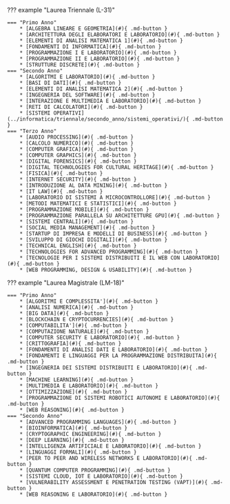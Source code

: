 ??? example "Laurea Triennale (L-31)"

    === "Primo Anno"
        * [ALGEBRA LINEARE E GEOMETRIA](#){ .md-button }
        * [ARCHITETTURA DEGLI ELABORATORI E LABORATORIO](#){ .md-button }
        * [ELEMENTI DI ANALISI MATEMATICA 1](#){ .md-button }
        * [FONDAMENTI DI INFORMATICA](#){ .md-button }
        * [PROGRAMMAZIONE I E LABORATORIO](#){ .md-button }
        * [PROGRAMMAZIONE II E LABORATORIO](#){ .md-button }
        * [STRUTTURE DISCRETE](#){ .md-button }
    === "Secondo Anno"
        * [ALGORITMI E LABORATORIO](#){ .md-button }
        * [BASI DI DATI](#){ .md-button }
        * [ELEMENTI DI ANALISI MATEMATICA 2](#){ .md-button }
        * [INGEGNERIA DEL SOFTWARE](#){ .md-button }
        * [INTERAZIONE E MULTIMEDIA E LABORATORIO](#){ .md-button }
        * [RETI DI CALCOLATORI](#){ .md-button }
        * [SISTEMI OPERATIVI](../informatica/triennale/secondo_anno/sistemi_operativi/){ .md-button }
    === "Terzo Anno"
        * [AUDIO PROCESSING](#){ .md-button }
        * [CALCOLO NUMERICO](#){ .md-button }
        * [COMPUTER GRAFICA](#){ .md-button }
        * [COMPUTER GRAPHICS](#){ .md-button }
        * [DIGITAL FORENSICS](#){ .md-button }
        * [DIGITAL TECHNOLOGIES FOR CULTURAL HERITAGE](#){ .md-button }
        * [FISICA](#){ .md-button }
        * [INTERNET SECURITY](#){ .md-button }
        * [INTRODUZIONE AL DATA MINING](#){ .md-button }
        * [IT LAW](#){ .md-button }
        * [LABORATORIO DI SISTEMI A MICROCONTROLLORE](#){ .md-button }
        * [METODI MATEMATICI E STATISTICI](#){ .md-button }
        * [PROGRAMMAZIONE MOBILE](#){ .md-button }
        * [PROGRAMMAZIONE PARALLELA SU ARCHITETTURE GPU](#){ .md-button }
        * [SISTEMI CENTRALI](#){ .md-button }
        * [SOCIAL MEDIA MANAGEMENT](#){ .md-button }
        * [STARTUP DI IMPRESA E MODELLI DI BUSINESS](#){ .md-button }
        * [SVILUPPO DI GIOCHI DIGITALI](#){ .md-button }
        * [TECHNICAL ENGLISH](#){ .md-button }
        * [TECHNOLOGIES FOR ADVANCED PROGRAMMING](#){ .md-button }
        * [TECNOLOGIE PER I SISTEMI DISTRIBUITI E IL WEB CON LABORATORIO](#){ .md-button }
        * [WEB PROGRAMMING, DESIGN & USABILITY](#){ .md-button }

??? example "Laurea Magistrale (LM-18)"

    === "Primo Anno"
        * [ALGORITMI E COMPLESSITA'](#){ .md-button }
        * [ANALISI NUMERICA](#){ .md-button }
        * [BIG DATA](#){ .md-button }
        * [BLOCKCHAIN E CRYPTOCURRENCIES](#){ .md-button }
        * [COMPUTABILITA'](#){ .md-button }
        * [COMPUTAZIONE NATURALE](#){ .md-button }
        * [COMPUTER SECURITY E LABORATORIO](#){ .md-button }
        * [CRITTOGRAFIA](#){ .md-button }
        * [FONDAMENTI DI ANALISI DATI E LABORATORIO](#){ .md-button }
        * [FONDAMENTI E LINGUAGGI PER LA PROGRAMMAZIONE DISTRIBUITA](#){ .md-button }
        * [INGEGNERIA DEI SISTEMI DISTRIBUITI E LABORATORIO](#){ .md-button }
        * [MACHINE LEARNING](#){ .md-button }
        * [MULTIMEDIA E LABORATORIO](#){ .md-button }
        * [OTTIMIZZAZIONE](#){ .md-button }
        * [PROGRAMMAZIONE DI SISTEMI ROBOTICI AUTONOMI E LABORATORIO](#){ .md-button }
        * [WEB REASONING](#){ .md-button }
    === "Secondo Anno"
        * [ADVANCED PROGRAMMING LANGUAGES](#){ .md-button }
        * [BIOINFORMATICA](#){ .md-button }
        * [CRYPTOGRAPHIC ENGINEERING](#){ .md-button }
        * [DEEP LEARNING](#){ .md-button }
        * [INTELLIGENZA ARTIFICIALE E LABORATORIO](#){ .md-button }
        * [LINGUAGGI FORMALI](#){ .md-button }
        * [PEER TO PEER AND WIRELESS NETWORKS E LABORATORIO](#){ .md-button }
        * [QUANTUM COMPUTER PROGRAMMING](#){ .md-button }
        * [SISTEMI CLOUD, IOT E LABORATORIO](#){ .md-button }
        * [VULNERABILITY ASSESSMENT E PENETRATION TESTING (VAPT)](#){ .md-button }
        * [WEB REASONING E LABORATORIO](#){ .md-button }